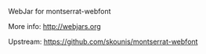 WebJar for montserrat-webfont

More info: http://webjars.org

Upstream: https://github.com/skounis/montserrat-webfont
